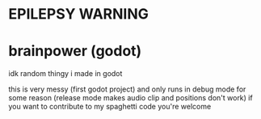 # EPILEPSY WARNING
# brainpower (godot)
idk random thingy i made in godot

this is very messy (first godot project) and only runs in debug mode for some reason (release mode makes audio clip and positions don't work)
if you want to contribute to my spaghetti code you're welcome
